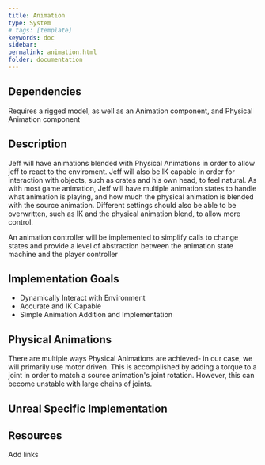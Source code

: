 ```yaml
---
title: Animation
type: System
# tags: [template]
keywords: doc
sidebar: 
permalink: animation.html
folder: documentation
---
```


## Dependencies

Requires a rigged model, as well as an Animation component, and Physical Animation component

## Description

Jeff will have animations blended with Physical Animations in order to allow jeff to react to the enviroment. Jeff will also be IK capable in order for interaction with objects, such as crates and his own head, to feel natural. As with most game animation, Jeff will have multiple animation states to handle what animation is playing, and how much the physical animation is blended with the source animation. Different settings should also be able to be overwritten, such as IK and the physical animation blend, to allow more control.

An animation controller will be implemented to simplify calls to change states and provide a level of abstraction between the animation state machine and the player controller

## Implementation Goals

- Dynamically Interact with Environment
- Accurate and IK Capable
- Simple Animation Addition and Implementation

## Physical Animations

There are multiple ways Physical Animations are achieved- in our case, we will primarily use motor driven. This is accomplished by adding a torque to a joint in order to match a source animation's joint rotation. However, this can become unstable with large chains of joints.

[//]: # (<h3 style="color:gray">Advantages</h3>)
[//]: # (    - add sauce)
[//]: # (<h3 style="color:gray">Disadvantages</h3>)
[//]: # (    - sometimes soggy spaghetti)

## Unreal Specific Implementation


## Resources

Add links
